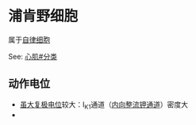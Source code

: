 # 浦肯野细胞

属于[自律细胞](自律细胞.md)

See: [心肌#分类](心肌.md#分类)

## 动作电位 

- [虽大复极电位](虽大复极电位.md)较大：I<sub>K1</sub>通道（[内向整流钾通道](内向整流钾通道.md)）密度大
- 
